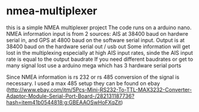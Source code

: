 # nmea-multiplexer

this is a simple NMEA multiplexer project
The code runs on a arduino nano. NMEA information input is from 2 sources: AIS at 38400 baud on hardwre serial in, and GPS at 4800 baud on the software serial input.
Output is at 38400 baud on the hardware serial out / usb out 
Some information will get lost in the multiplexing especially at high AIS input rates, sinde the AIS input rate is equal to the output baudrate
If you need different baudrates or get to many signal lost use a arduino mega which has 3 hardware serial ports

Since NMEA information is rs 232 or rs 485 conversion of the signal is necessary. I used a max 485 setup
they can be found on ebay (http://www.ebay.com/itm/5Pcs-Mini-RS232-To-TTL-MAX3232-Converter-Adaptor-Module-Serial-Port-Board-/282131187736?hash=item41b0544818:g:GBEAAOSwHoFXqZit)

